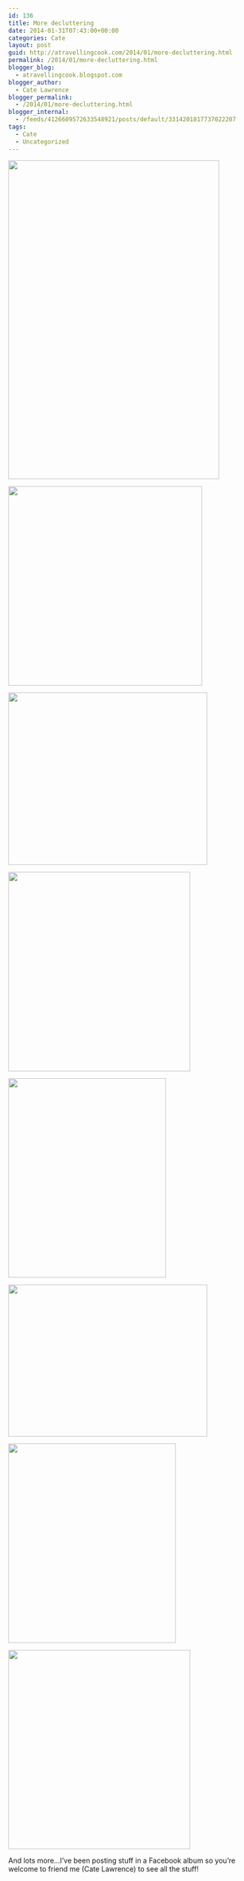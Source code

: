 ```yaml
---
id: 136
title: More decluttering
date: 2014-01-31T07:43:00+00:00
categories: Cate
layout: post
guid: http://atravellingcook.com/2014/01/more-decluttering.html
permalink: /2014/01/more-decluttering.html
blogger_blog:
  - atravellingcook.blogspot.com
blogger_author:
  - Cate Lawrence
blogger_permalink:
  - /2014/01/more-decluttering.html
blogger_internal:
  - /feeds/4126609572633548921/posts/default/3314201817737022207
tags:
  - Cate
  - Uncategorized
---
```


  <a  href="http://3.bp.blogspot.com/-nygUsYOqvE8/UutFxDuIw0I/AAAAAAAAIAI/mTY2b8NO1kE/s1600/5031573366_e76c51a69b_z.jpg"><img src="http://3.bp.blogspot.com/-nygUsYOqvE8/UutFxDuIw0I/AAAAAAAAIAI/mTY2b8NO1kE/s1600/5031573366_e76c51a69b_z.jpg" alt="" width="424" height="640" border="0" /></a>









  <a  href="http://3.bp.blogspot.com/-U73_oLmE-08/UutFqqwp27I/AAAAAAAAH_k/EGqKjt2ZTpQ/s1600/12214739326_c7348d5588_c.jpg"><img src="http://3.bp.blogspot.com/-U73_oLmE-08/UutFqqwp27I/AAAAAAAAH_k/EGqKjt2ZTpQ/s1600/12214739326_c7348d5588_c.jpg" alt="" width="390" height="400" border="0" /></a>














  <a  href="http://2.bp.blogspot.com/-FM2C2KvT33U/UutFqABuQ6I/AAAAAAAAH_Y/DftFl_F3Tjc/s1600/12216437915_104c5b59f3_c.jpg"><img src="http://2.bp.blogspot.com/-FM2C2KvT33U/UutFqABuQ6I/AAAAAAAAH_Y/DftFl_F3Tjc/s1600/12216437915_104c5b59f3_c.jpg" alt="" width="400" height="346" border="0" /></a>









  <a  href="http://3.bp.blogspot.com/-R9MwmRGR9dY/UutFqAYDGHI/AAAAAAAAH_U/dwFwFtw0i3k/s1600/12230256445_79768b1cf5_c+(1).jpg"><img src="http://3.bp.blogspot.com/-R9MwmRGR9dY/UutFqAYDGHI/AAAAAAAAH_U/dwFwFtw0i3k/s1600/12230256445_79768b1cf5_c+(1).jpg" alt="" width="366" height="400" border="0" /></a>









  <a  href="http://1.bp.blogspot.com/-PzLKujQpCwM/UutFtQVfapI/AAAAAAAAH_s/mvr3x1h58IQ/s1600/12230286444_36fa2c8e29_c.jpg"><img src="http://1.bp.blogspot.com/-PzLKujQpCwM/UutFtQVfapI/AAAAAAAAH_s/mvr3x1h58IQ/s1600/12230286444_36fa2c8e29_c.jpg" alt="" width="317" height="400" border="0" /></a>












  <a  href="http://4.bp.blogspot.com/-mDKEvSh4CxI/UutFuD9akjI/AAAAAAAAH_0/9GpH3lbYos4/s1600/12230873234_6c36299b06_c.jpg"><img src="http://4.bp.blogspot.com/-mDKEvSh4CxI/UutFuD9akjI/AAAAAAAAH_0/9GpH3lbYos4/s1600/12230873234_6c36299b06_c.jpg" alt="" width="400" height="305" border="0" /></a>









  <a  href="http://4.bp.blogspot.com/-3LeCEWdJ9oE/UutFu6vFqXI/AAAAAAAAH_8/752z7udPaz0/s1600/12231436604_0dce453a16_c.jpg"><img src="http://4.bp.blogspot.com/-3LeCEWdJ9oE/UutFu6vFqXI/AAAAAAAAH_8/752z7udPaz0/s1600/12231436604_0dce453a16_c.jpg" alt="" width="337" height="400" border="0" /></a>









  <a  href="http://3.bp.blogspot.com/-eWQ8i2PolZQ/UutFxJh-RTI/AAAAAAAAIAE/4po48kuK8WY/s1600/12231624396_701f1bc0c5_c.jpg"><img src="http://3.bp.blogspot.com/-eWQ8i2PolZQ/UutFxJh-RTI/AAAAAAAAIAE/4po48kuK8WY/s1600/12231624396_701f1bc0c5_c.jpg" alt="" width="366" height="400" border="0" /></a>


And lots more&#8230;I&#8217;ve been posting stuff in a Facebook album so you&#8217;re welcome to friend me (Cate Lawrence) to see all the stuff!
